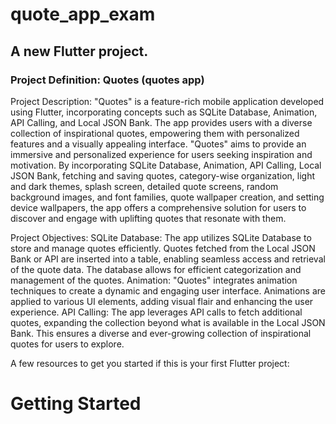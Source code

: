 # quote_app_exam
## A new Flutter project.

### Project Definition: Quotes (quotes app)
Project Description: "Quotes" is a feature-rich mobile application developed using Flutter, incorporating concepts such as SQLite Database, Animation, API Calling, and Local JSON Bank. The app provides users with a diverse collection of inspirational quotes, empowering them with personalized features and a visually appealing interface. "Quotes" aims to provide an immersive and personalized experience for users seeking inspiration and motivation. By incorporating SQLite Database, Animation, API Calling, Local JSON Bank, fetching and saving quotes, category-wise organization, light and dark themes, splash screen, detailed quote screens, random background images, and font families, quote wallpaper creation, and setting device wallpapers, the app offers a comprehensive solution for users to discover and engage with uplifting quotes that resonate with them.

Project Objectives: SQLite Database: The app utilizes SQLite Database to store and manage quotes efficiently. Quotes fetched from the Local JSON Bank or API are inserted into a table, enabling seamless access and retrieval of the quote data. The database allows for efficient categorization and management of the quotes. Animation: "Quotes" integrates animation techniques to create a dynamic and engaging user interface. Animations are applied to various UI elements, adding visual flair and enhancing the user experience. API Calling: The app leverages API calls to fetch additional quotes, expanding the collection beyond what is available in the Local JSON Bank. This ensures a diverse and ever-growing collection of inspirational quotes for users to explore.

A few resources to get you started if this is your first Flutter project:

# Getting Started
